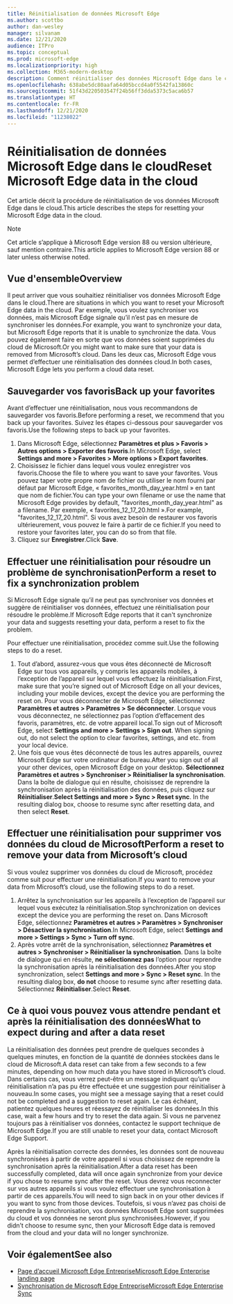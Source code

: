 ```yaml
---
title: Réinitialisation de données Microsoft Edge
ms.author: scottbo
author: dan-wesley
manager: silvanam
ms.date: 12/21/2020
audience: ITPro
ms.topic: conceptual
ms.prod: microsoft-edge
ms.localizationpriority: high
ms.collection: M365-modern-desktop
description: Comment réinitialiser des données Microsoft Edge dans le cloud
ms.openlocfilehash: 638abe5dc80aafa64d05bccd4a0f5542fa13860c
ms.sourcegitcommit: 51f43d220503547f24b56ff3dda5373c5aca6b57
ms.translationtype: HT
ms.contentlocale: fr-FR
ms.lasthandoff: 12/21/2020
ms.locfileid: "11238022"
---
```

# <span data-ttu-id="53887-103">Réinitialisation de données Microsoft Edge dans le cloud</span><span class="sxs-lookup"><span data-stu-id="53887-103">Reset Microsoft Edge data in the cloud</span></span>

<span data-ttu-id="53887-104">Cet article décrit la procédure de réinitialisation de vos données Microsoft Edge dans le cloud.</span><span class="sxs-lookup"><span data-stu-id="53887-104">This article describes the steps for resetting your Microsoft Edge data in the cloud.</span></span>

> [!NOTE]
> <span data-ttu-id="53887-105">Cet article s’applique à Microsoft Edge version 88 ou version ultérieure, sauf mention contraire.</span><span class="sxs-lookup"><span data-stu-id="53887-105">This article applies to Microsoft Edge version 88 or later unless otherwise noted.</span></span>

## <span data-ttu-id="53887-106">Vue d'ensemble</span><span class="sxs-lookup"><span data-stu-id="53887-106">Overview</span></span>

<span data-ttu-id="53887-107">Il peut arriver que vous souhaitiez réinitialiser vos données Microsoft Edge dans le cloud.</span><span class="sxs-lookup"><span data-stu-id="53887-107">There are situations in which you want to reset your Microsoft Edge data in the cloud.</span></span> <span data-ttu-id="53887-108">Par exemple, vous voulez synchroniser vos données, mais Microsoft Edge signale qu’il n’est pas en mesure de synchroniser les données.</span><span class="sxs-lookup"><span data-stu-id="53887-108">For example,  you want to synchronize your data, but Microsoft Edge reports that it is unable to synchronize the data.</span></span> <span data-ttu-id="53887-109">Vous pouvez également faire en sorte que vos données soient supprimées du cloud de Microsoft.</span><span class="sxs-lookup"><span data-stu-id="53887-109">Or you might want to make sure that your data is removed from Microsoft’s cloud.</span></span> <span data-ttu-id="53887-110">Dans les deux cas, Microsoft Edge vous permet d’effectuer une réinitialisation des données cloud.</span><span class="sxs-lookup"><span data-stu-id="53887-110">In both cases, Microsoft Edge lets you perform a cloud data reset.</span></span>

## <span data-ttu-id="53887-111">Sauvegarder vos favoris</span><span class="sxs-lookup"><span data-stu-id="53887-111">Back up your favorites</span></span>

<span data-ttu-id="53887-112">Avant d’effectuer une réinitialisation, nous vous recommandons de sauvegarder vos favoris.</span><span class="sxs-lookup"><span data-stu-id="53887-112">Before performing a reset, we recommend that you back up your favorites.</span></span> <span data-ttu-id="53887-113">Suivez les étapes ci-dessous pour sauvegarder vos favoris.</span><span class="sxs-lookup"><span data-stu-id="53887-113">Use the following steps to back up your favorites.</span></span>

1. <span data-ttu-id="53887-114">Dans Microsoft Edge, sélectionnez **Paramètres et plus > Favoris > Autres options > Exporter des favoris**.</span><span class="sxs-lookup"><span data-stu-id="53887-114">In Microsoft Edge, select **Settings and more > Favorites > More options > Export favorites**.</span></span>
2. <span data-ttu-id="53887-115">Choisissez le fichier dans lequel vous voulez enregistrer vos favoris.</span><span class="sxs-lookup"><span data-stu-id="53887-115">Choose the file to where you want to save your favorites.</span></span> <span data-ttu-id="53887-116">Vous pouvez taper votre propre nom de fichier ou utiliser le nom fourni par défaut par Microsoft Edge, « favorites_month_day_year.html » en tant que nom de fichier.</span><span class="sxs-lookup"><span data-stu-id="53887-116">You can type your own filename or use the name that Microsoft Edge provides by default,  "favorites_month_day_year.html" as a filename.</span></span> <span data-ttu-id="53887-117">Par exemple, « favorites_12_17_20.html ».</span><span class="sxs-lookup"><span data-stu-id="53887-117">For example, "favorites_12_17_20.html".</span></span> <span data-ttu-id="53887-118">Si vous avez besoin de restaurer vos favoris ultérieurement, vous pouvez le faire à partir de ce fichier.</span><span class="sxs-lookup"><span data-stu-id="53887-118">If you need to restore your favorites later, you can do so from that file.</span></span>
3. <span data-ttu-id="53887-119">Cliquez sur **Enregistrer**.</span><span class="sxs-lookup"><span data-stu-id="53887-119">Click **Save**.</span></span>

## <span data-ttu-id="53887-120">Effectuer une réinitialisation pour résoudre un problème de synchronisation</span><span class="sxs-lookup"><span data-stu-id="53887-120">Perform a reset to fix a synchronization problem</span></span>

<span data-ttu-id="53887-121">Si Microsoft Edge signale qu’il ne peut pas synchroniser vos données et suggère de réinitialiser vos données, effectuez une réinitialisation pour résoudre le problème.</span><span class="sxs-lookup"><span data-stu-id="53887-121">If Microsoft Edge reports that it can't synchronize your data and suggests resetting your data, perform a reset to fix the problem.</span></span>

<span data-ttu-id="53887-122">Pour effectuer une réinitialisation, procédez comme suit.</span><span class="sxs-lookup"><span data-stu-id="53887-122">Use the following steps to do a reset.</span></span>

1. <span data-ttu-id="53887-123">Tout d’abord, assurez-vous que vous êtes déconnecté de Microsoft Edge sur tous vos appareils, y compris les appareils mobiles, à l’exception de l’appareil sur lequel vous effectuez la réinitialisation.</span><span class="sxs-lookup"><span data-stu-id="53887-123">First, make sure that you’re signed out of Microsoft Edge on all your devices, including your mobile devices, except the device you are performing the reset on.</span></span> <span data-ttu-id="53887-124">Pour vous déconnecter de Microsoft Edge, sélectionnez **Paramètres et autres > Paramètres > Se déconnecter**. Lorsque vous vous déconnectez, ne sélectionnez pas l’option d’effacement des favoris, paramètres, etc. de votre appareil local.</span><span class="sxs-lookup"><span data-stu-id="53887-124">To sign out of Microsoft Edge, select **Settings and more > Settings > Sign out**. When signing out, do not select the option to clear favorites, settings, and etc. from your local device.</span></span>
2. <span data-ttu-id="53887-125">Une fois que vous êtes déconnecté de tous les autres appareils, ouvrez Microsoft Edge sur votre ordinateur de bureau.</span><span class="sxs-lookup"><span data-stu-id="53887-125">After you sign out of all your other devices, open Microsoft Edge on your desktop.</span></span> <span data-ttu-id="53887-126">**Sélectionnez Paramètres et autres > Synchroniser > Réinitialiser la synchronisation**. Dans la boîte de dialogue qui en résulte, choisissez de reprendre la synchronisation après la réinitialisation des données, puis cliquez sur **Réinitialiser**.</span><span class="sxs-lookup"><span data-stu-id="53887-126">**Select Settings and more > Sync > Reset sync**. In the resulting dialog box, choose to resume sync after resetting data, and then select **Reset**.</span></span>

## <span data-ttu-id="53887-127">Effectuer une réinitialisation pour supprimer vos données du cloud de Microsoft</span><span class="sxs-lookup"><span data-stu-id="53887-127">Perform a reset to remove your data from Microsoft’s cloud</span></span>

<span data-ttu-id="53887-128">Si vous voulez supprimer vos données du cloud de Microsoft, procédez comme suit pour effectuer une réinitialisation.</span><span class="sxs-lookup"><span data-stu-id="53887-128">If you want to remove your data from Microsoft’s cloud, use the following steps to do a reset.</span></span>

1. <span data-ttu-id="53887-129">Arrêtez la synchronisation sur les appareils à l’exception de l’appareil sur lequel vous exécutez la réinitialisation.</span><span class="sxs-lookup"><span data-stu-id="53887-129">Stop synchronization on devices except the device you are performing the reset on.</span></span>  <span data-ttu-id="53887-130">Dans Microsoft Edge, sélectionnez **Paramètres et autres > Paramètres > Synchroniser > Désactiver la synchronisation**.</span><span class="sxs-lookup"><span data-stu-id="53887-130">In Microsoft Edge, select **Settings and more > Settings > Sync > Turn off sync**.</span></span>  
2. <span data-ttu-id="53887-131">Après votre arrêt de la synchronisation, sélectionnez **Paramètres et autres > Synchroniser > Réinitialiser la synchronisation**. Dans la boîte de dialogue qui en résulte, **ne sélectionnez pas** l’option pour reprendre la synchronisation après la réinitialisation des données.</span><span class="sxs-lookup"><span data-stu-id="53887-131">After you stop synchronization, select **Settings and more > Sync > Reset sync**. In the resulting dialog box, **do not** choose to resume sync after resetting data.</span></span> <span data-ttu-id="53887-132">Sélectionnez **Réinitialiser**.</span><span class="sxs-lookup"><span data-stu-id="53887-132">Select **Reset**.</span></span>

## <span data-ttu-id="53887-133">Ce à quoi vous pouvez vous attendre pendant et après la réinitialisation des données</span><span class="sxs-lookup"><span data-stu-id="53887-133">What to expect during and after a data reset</span></span>

<span data-ttu-id="53887-134">La réinitialisation des données peut prendre de quelques secondes à quelques minutes, en fonction de la quantité de données stockées dans le cloud de Microsoft.</span><span class="sxs-lookup"><span data-stu-id="53887-134">A data reset can take from a few seconds to a few minutes, depending on how much data you have stored in Microsoft’s cloud.</span></span> <span data-ttu-id="53887-135">Dans certains cas, vous verrez peut-être un message indiquant qu’une réinitialisation n’a pas pu être effectuée et une suggestion pour réinitialiser à nouveau.</span><span class="sxs-lookup"><span data-stu-id="53887-135">In some cases, you might see a message saying that a reset could not be completed and a suggestion to reset again.</span></span> <span data-ttu-id="53887-136">Le cas échéant, patientez quelques heures et réessayez de réinitialiser les données.</span><span class="sxs-lookup"><span data-stu-id="53887-136">In this case, wait a few hours and try to reset the data again.</span></span> <span data-ttu-id="53887-137">Si vous ne parvenez toujours pas à réinitialiser vos données, contactez le support technique de Microsoft Edge.</span><span class="sxs-lookup"><span data-stu-id="53887-137">If you are still unable to reset your data, contact Microsoft Edge Support.</span></span>

<span data-ttu-id="53887-138">Après la réinitialisation correcte des données, les données sont de nouveau synchronisées à partir de votre appareil si vous choisissez de reprendre la synchronisation après la réinitialisation.</span><span class="sxs-lookup"><span data-stu-id="53887-138">After a data reset has been successfully completed, data will once again synchronize from your device if you chose to resume sync after the reset.</span></span> <span data-ttu-id="53887-139">Vous devrez vous reconnecter sur vos autres appareils si vous voulez effectuer une synchronisation à partir de ces appareils.</span><span class="sxs-lookup"><span data-stu-id="53887-139">You will need to sign back in on your other devices if you want to sync from those devices.</span></span> <span data-ttu-id="53887-140">Toutefois, si vous n’avez pas choisi de reprendre la synchronisation, vos données Microsoft Edge sont supprimées du cloud et vos données ne seront plus synchronisées.</span><span class="sxs-lookup"><span data-stu-id="53887-140">However, if you didn’t choose to resume sync, then your Microsoft Edge data is removed from the cloud and your data will no longer synchronize.</span></span>

## <span data-ttu-id="53887-141">Voir également</span><span class="sxs-lookup"><span data-stu-id="53887-141">See also</span></span>

- [<span data-ttu-id="53887-142">Page d’accueil Microsoft Edge Entreprise</span><span class="sxs-lookup"><span data-stu-id="53887-142">Microsoft Edge Enterprise landing page</span></span>](https://aka.ms/EdgeEnterprise)
- [<span data-ttu-id="53887-143">Synchronisation de Microsoft Edge Entreprise</span><span class="sxs-lookup"><span data-stu-id="53887-143">Microsoft Edge Enterprise Sync</span></span>](microsoft-edge-enterprise-sync.md)